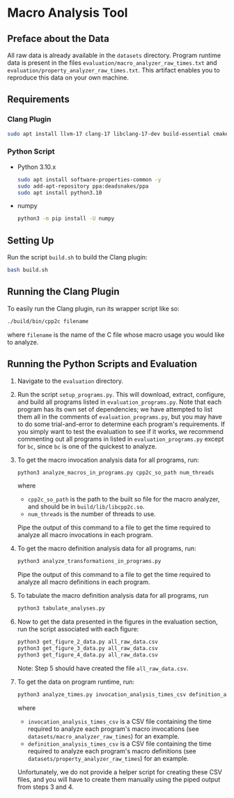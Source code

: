 # Macro Analysis Tool

## Preface about the Data

All raw data is already available in the `datasets` directory. Program runtime
data is present in the files `evaluation/macro_analyzer_raw_times.txt` and
`evaluation/property_analyzer_raw_times.txt`. This artifact enables you to
reproduce this data on your own machine.

## Requirements

### Clang Plugin

```bash
sudo apt install llvm-17 clang-17 libclang-17-dev build-essential cmake
```

### Python Script

- Python 3.10.x

  ```bash
  sudo apt install software-properties-common -y
  sudo add-apt-repository ppa:deadsnakes/ppa
  sudo apt install python3.10
  ```

- numpy

  ```bash
  python3 -m pip install -U numpy
  ```

## Setting Up

Run the script `build.sh` to build the Clang plugin:

```bash
bash build.sh
```

## Running the Clang Plugin

To easily run the Clang plugin, run its wrapper script like so:

```bash
./build/bin/cpp2c filename
```

where `filename` is the name of the C file whose macro usage you would like to
analyze.

## Running the Python Scripts and Evaluation

1. Navigate to the `evaluation` directory.
2. Run the script `setup_programs.py`. This will download, extract, configure,
   and build all programs listed in `evaluation_programs.py`. Note that each
   program has its own set of dependencies; we have attempted to list them all
   in the comments of `evaluation_programs.py`, but you may have to do some
   trial-and-error to determine each program's requirements. If you simply want
   to test the evaluation to see if it works, we recommend commenting out all
   programs in listed in `evaluation_programs.py` except for `bc`, since `bc` is
   one of the quickest to analyze.
3. To get the macro invocation analysis data for all programs, run:

   ```bash
   python3 analyze_macros_in_programs.py cpp2c_so_path num_threads
   ```

   where

   - `cpp2c_so_path` is the path to the built so file for the macro analyzer,
     and should be in `build/lib/libcpp2c.so`.
   - `num_threads` is the number of threads to use.

   Pipe the output of this command to a file to get the time required to analyze
   all macro invocations in each program.

4. To get the macro definition analysis data for all programs, run:

   ```bash
   python3 analyze_transformations_in_programs.py
   ```

   Pipe the output of this command to a file to get the time required to analyze
   all macro definitions in each program.

5. To tabulate the macro definition analysis data for all programs, run

   ```bash
   python3 tabulate_analyses.py
   ```

6. Now to get the data presented in the figures in the evaluation section, run
   the script associated with each figure:

   ```bash
   python3 get_figure_2_data.py all_raw_data.csv
   python3 get_figure_3_data.py all_raw_data.csv
   python3 get_figure_4_data.py all_raw_data.csv
   ```

   Note: Step 5 should have created the file `all_raw_data.csv`.

7. To get the data on program runtime, run:

   ```bash
   python3 analyze_times.py invocation_analysis_times_csv definition_analysis_times_csv
   ```

   where

   - `invocation_analysis_times_csv` is a CSV file containing the time required
     to analyze each program's macro invocations (see
     `datasets/macro_analyzer_raw_times`) for an example.
   - `definition_analysis_times_csv` is a CSV file containing the time required
     to analyze each program's macro definitions (see
     `datasets/property_analyzer_raw_times`) for an example.

   Unfortunately, we do not provide a helper script for creating these CSV
   files, and you will have to create them manually using the piped output from
   steps 3 and 4.
